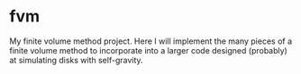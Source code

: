 # fvm
My finite volume method project. Here I will implement the many pieces of a finite volume method to incorporate into a larger code designed (probably) at simulating disks with self-gravity.
